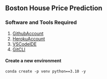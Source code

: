 ## Boston House Price Prediction

### Software and Tools Required
1. [GithubAccount](https://github.com)
2. [HerokuAccount](https://heroku.com)
3. [VSCodeIDE](https://code.visualstudio.com)
4. [GitCLI](https://git-scm.com/book/en/v2/Getting-Started-The-Command-Line)


#### Create a new environment 
```
conda create -p venv python==3.10 -y
```